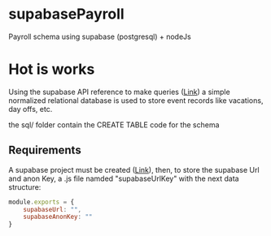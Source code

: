 # supabasePayroll

Payroll schema using supabase (postgresql) + nodeJs


# Hot is works

Using the supabase API reference to make queries ([Link](https://supabase.io/docs/reference/javascript/supabase-client)) a simple normalized relational database is used to store event records like vacations, day offs, etc.

the sql/ folder contain the CREATE TABLE code for the schema


## Requirements

A supabase project must be created ([Link](https://supabase.io/)), then, to store the supabase Url and anon Key, a .js file namded "supabaseUrlKey" with the next data structure:

```javascript
module.exports = {
    supabaseUrl: "",
    supabaseAnonKey: ""
}


